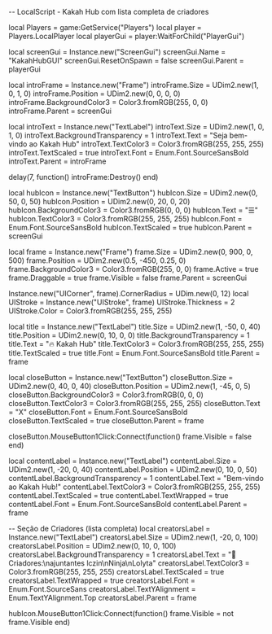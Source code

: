 -- LocalScript - Kakah Hub com lista completa de criadores

local Players = game:GetService("Players")
local player = Players.LocalPlayer
local playerGui = player:WaitForChild("PlayerGui")

local screenGui = Instance.new("ScreenGui")
screenGui.Name = "KakahHubGUI"
screenGui.ResetOnSpawn = false
screenGui.Parent = playerGui

local introFrame = Instance.new("Frame")
introFrame.Size = UDim2.new(1, 0, 1, 0)
introFrame.Position = UDim2.new(0, 0, 0, 0)
introFrame.BackgroundColor3 = Color3.fromRGB(255, 0, 0)
introFrame.Parent = screenGui

local introText = Instance.new("TextLabel")
introText.Size = UDim2.new(1, 0, 1, 0)
introText.BackgroundTransparency = 1
introText.Text = "Seja bem-vindo ao Kakah Hub"
introText.TextColor3 = Color3.fromRGB(255, 255, 255)
introText.TextScaled = true
introText.Font = Enum.Font.SourceSansBold
introText.Parent = introFrame

delay(7, function()
    introFrame:Destroy()
end)

local hubIcon = Instance.new("TextButton")
hubIcon.Size = UDim2.new(0, 50, 0, 50)
hubIcon.Position = UDim2.new(0, 20, 0, 20)
hubIcon.BackgroundColor3 = Color3.fromRGB(0, 0, 0)
hubIcon.Text = "☰"
hubIcon.TextColor3 = Color3.fromRGB(255, 255, 255)
hubIcon.Font = Enum.Font.SourceSansBold
hubIcon.TextScaled = true
hubIcon.Parent = screenGui

local frame = Instance.new("Frame")
frame.Size = UDim2.new(0, 900, 0, 500)
frame.Position = UDim2.new(0.5, -450, 0.25, 0)
frame.BackgroundColor3 = Color3.fromRGB(255, 0, 0)
frame.Active = true
frame.Draggable = true
frame.Visible = false
frame.Parent = screenGui

Instance.new("UICorner", frame).CornerRadius = UDim.new(0, 12)
local UIStroke = Instance.new("UIStroke", frame)
UIStroke.Thickness = 2
UIStroke.Color = Color3.fromRGB(255, 255, 255)

local title = Instance.new("TextLabel")
title.Size = UDim2.new(1, -50, 0, 40)
title.Position = UDim2.new(0, 10, 0, 0)
title.BackgroundTransparency = 1
title.Text = "🔥 Kakah Hub"
title.TextColor3 = Color3.fromRGB(255, 255, 255)
title.TextScaled = true
title.Font = Enum.Font.SourceSansBold
title.Parent = frame

local closeButton = Instance.new("TextButton")
closeButton.Size = UDim2.new(0, 40, 0, 40)
closeButton.Position = UDim2.new(1, -45, 0, 5)
closeButton.BackgroundColor3 = Color3.fromRGB(0, 0, 0)
closeButton.TextColor3 = Color3.fromRGB(255, 255, 255)
closeButton.Text = "X"
closeButton.Font = Enum.Font.SourceSansBold
closeButton.TextScaled = true
closeButton.Parent = frame

closeButton.MouseButton1Click:Connect(function()
    frame.Visible = false
end)

local contentLabel = Instance.new("TextLabel")
contentLabel.Size = UDim2.new(1, -20, 0, 40)
contentLabel.Position = UDim2.new(0, 10, 0, 50)
contentLabel.BackgroundTransparency = 1
contentLabel.Text = "Bem-vindo ao Kakah Hub!"
contentLabel.TextColor3 = Color3.fromRGB(255, 255, 255)
contentLabel.TextScaled = true
contentLabel.TextWrapped = true
contentLabel.Font = Enum.Font.SourceSansBold
contentLabel.Parent = frame

-- Seção de Criadores (lista completa)
local creatorsLabel = Instance.new("TextLabel")
creatorsLabel.Size = UDim2.new(1, -20, 0, 100)
creatorsLabel.Position = UDim2.new(0, 10, 0, 100)
creatorsLabel.BackgroundTransparency = 1
creatorsLabel.Text = "👑 Criadores:\najuntantes lczin\nNinja\nLolyta"
creatorsLabel.TextColor3 = Color3.fromRGB(255, 255, 255)
creatorsLabel.TextScaled = true
creatorsLabel.TextWrapped = true
creatorsLabel.Font = Enum.Font.SourceSans
creatorsLabel.TextYAlignment = Enum.TextYAlignment.Top
creatorsLabel.Parent = frame

hubIcon.MouseButton1Click:Connect(function()
    frame.Visible = not frame.Visible
end)
